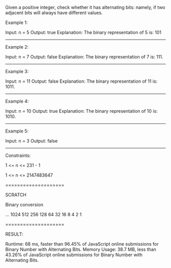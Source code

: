 Given a positive integer, check whether it has alternating bits: namely, if two adjacent bits will always have different values.

 

Example 1:

Input: n = 5
Output: true
Explanation: The binary representation of 5 is: 101

---

Example 2:

Input: n = 7
Output: false
Explanation: The binary representation of 7 is: 111.

---

Example 3:

Input: n = 11
Output: false
Explanation: The binary representation of 11 is: 1011.

---

Example 4:

Input: n = 10
Output: true
Explanation: The binary representation of 10 is: 1010.

---

Example 5:

Input: n = 3
Output: false
 
 ---

Constraints:

1 <= n <= 231 - 1


1 <= n <= 2147483647

====================

SCRATCH

Binary conversion

... 1024 512 256 128 64 32 16 8 4 2 1


====================

RESULT:

Runtime: 68 ms, faster than 96.45% of JavaScript online submissions for Binary Number with Alternating Bits.
Memory Usage: 38.7 MB, less than 43.26% of JavaScript online submissions for Binary Number with Alternating Bits.

